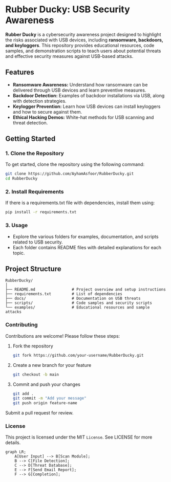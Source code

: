 # Rubber Ducky: USB Security Awareness

**Rubber Ducky** is a cybersecurity awareness project designed to highlight the risks associated with USB devices, including **ransomware, backdoors, and keyloggers**. This repository provides educational resources, code samples, and demonstration scripts to teach users about potential threats and effective security measures against USB-based attacks.

## Features
- **Ransomware Awareness:** Understand how ransomware can be delivered through USB devices and learn preventive measures.
- **Backdoor Detection:** Examples of backdoor installations via USB, along with detection strategies.
- **Keylogger Prevention:** Learn how USB devices can install keyloggers and how to secure against them.
- **Ethical Hacking Demos:** White-hat methods for USB scanning and threat detection.

## Getting Started

### 1. **Clone the Repository**
   To get started, clone the repository using the following command:
   ```bash
   git clone https://github.com/AyhamAsfoor/RubberDucky.git
   cd RubberDucky
   ```
### 2. Install Requirements
   If there is a requirements.txt file with dependencies, install them using:
   ```bash
   pip install -r requirements.txt
   ```
### 3. Usage
- Explore the various folders for examples, documentation, and scripts related to USB security.
- Each folder contains README files with detailed explanations for each topic.

## Project Structure

```
RubberDucky/
│
├── README.md                # Project overview and setup instructions
├── requirements.txt         # List of dependencies
├── docs/                    # Documentation on USB threats
├── scripts/                 # Code samples and security scripts
└── examples/                # Educational resources and sample attacks
```
### Contributing
Contributions are welcome! Please follow these steps:
1. Fork the repository
   ```bash
   git fork https://github.com/your-username/RubberDucky.git
   ```
2. Create a new branch for your feature
   ```bash
   git checkout -b main
   ```
3. Commit and push your changes
   ```bash
   git add .
   git commit -m "Add your message"
   git push origin feature-name
   ```
Submit a pull request for review.

### License
This project is licensed under the MIT `License`. See LICENSE for more details.

```mermaid
graph LR;
    A[User Input] --> B[Scan Module];
    B --> C[File Detection];
    C --> D[Threat Database];
    E --> F[Send Email Report];
    F --> G[Completion];
```

